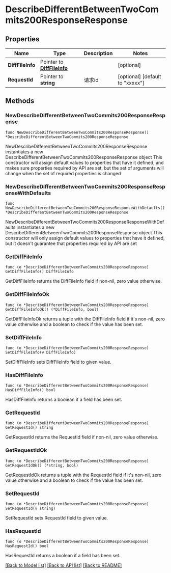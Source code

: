 # DescribeDifferentBetweenTwoCommits200ResponseResponse

## Properties

Name | Type | Description | Notes
------------ | ------------- | ------------- | -------------
**DiffFileInfo** | Pointer to [**DiffFileInfo**](DiffFileInfo.md) |  | [optional] 
**RequestId** | Pointer to **string** | 请求id | [optional] [default to "xxxxx"]

## Methods

### NewDescribeDifferentBetweenTwoCommits200ResponseResponse

`func NewDescribeDifferentBetweenTwoCommits200ResponseResponse() *DescribeDifferentBetweenTwoCommits200ResponseResponse`

NewDescribeDifferentBetweenTwoCommits200ResponseResponse instantiates a new DescribeDifferentBetweenTwoCommits200ResponseResponse object
This constructor will assign default values to properties that have it defined,
and makes sure properties required by API are set, but the set of arguments
will change when the set of required properties is changed

### NewDescribeDifferentBetweenTwoCommits200ResponseResponseWithDefaults

`func NewDescribeDifferentBetweenTwoCommits200ResponseResponseWithDefaults() *DescribeDifferentBetweenTwoCommits200ResponseResponse`

NewDescribeDifferentBetweenTwoCommits200ResponseResponseWithDefaults instantiates a new DescribeDifferentBetweenTwoCommits200ResponseResponse object
This constructor will only assign default values to properties that have it defined,
but it doesn't guarantee that properties required by API are set

### GetDiffFileInfo

`func (o *DescribeDifferentBetweenTwoCommits200ResponseResponse) GetDiffFileInfo() DiffFileInfo`

GetDiffFileInfo returns the DiffFileInfo field if non-nil, zero value otherwise.

### GetDiffFileInfoOk

`func (o *DescribeDifferentBetweenTwoCommits200ResponseResponse) GetDiffFileInfoOk() (*DiffFileInfo, bool)`

GetDiffFileInfoOk returns a tuple with the DiffFileInfo field if it's non-nil, zero value otherwise
and a boolean to check if the value has been set.

### SetDiffFileInfo

`func (o *DescribeDifferentBetweenTwoCommits200ResponseResponse) SetDiffFileInfo(v DiffFileInfo)`

SetDiffFileInfo sets DiffFileInfo field to given value.

### HasDiffFileInfo

`func (o *DescribeDifferentBetweenTwoCommits200ResponseResponse) HasDiffFileInfo() bool`

HasDiffFileInfo returns a boolean if a field has been set.

### GetRequestId

`func (o *DescribeDifferentBetweenTwoCommits200ResponseResponse) GetRequestId() string`

GetRequestId returns the RequestId field if non-nil, zero value otherwise.

### GetRequestIdOk

`func (o *DescribeDifferentBetweenTwoCommits200ResponseResponse) GetRequestIdOk() (*string, bool)`

GetRequestIdOk returns a tuple with the RequestId field if it's non-nil, zero value otherwise
and a boolean to check if the value has been set.

### SetRequestId

`func (o *DescribeDifferentBetweenTwoCommits200ResponseResponse) SetRequestId(v string)`

SetRequestId sets RequestId field to given value.

### HasRequestId

`func (o *DescribeDifferentBetweenTwoCommits200ResponseResponse) HasRequestId() bool`

HasRequestId returns a boolean if a field has been set.


[[Back to Model list]](../README.md#documentation-for-models) [[Back to API list]](../README.md#documentation-for-api-endpoints) [[Back to README]](../README.md)



